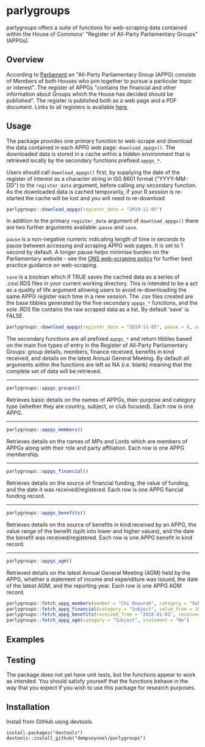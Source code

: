 # parlygroups
parlygroups offers a suite of functions for web-scraping data contained within the House of Commons' "Register of All-Party Parliamentary Groups" (APPGs).

## Overview
According to [Parliament](https://publications.parliament.uk/pa/cm/cmallparty/191105/introduction.htm) an "All-Party Parliamentary Group (APPG) consists of Members of both Houses who join together to pursue a particular topic or interest". The register of APPGs "contains the financial and other information about Groups which the House has decided should be published". The register is published both as a web page and a PDF document. Links to all registers is available [here](https://www.parliament.uk/mps-lords-and-offices/standards-and-financial-interests/parliamentary-commissioner-for-standards/registers-of-interests/register-of-all-party-party-parliamentary-groups/).

## Usage
The package provides one primary function to web-scrape and download the data contained in each APPG web page: ```download_appgs()```. The downloaded data is stored in a cache within a hidden environment that is retrieved locally by the  secondary functions prefixed ```appgs_*```.

Users should call ```download_appgs()``` first, by supplying the date of the register of interest as a character string in IS0 8601 format ("YYYY-MM-DD") to the ```register_date``` argument, before calling any secondary function. As the downloaded data is cached temporarily, if your R session is re-started the cache will be lost and you will need to re-download.

```r 
parlygroups::download_appgs(register_date = "2019-11-05")
``` 

In addition to the primary ```register_date``` argument of ```download_appgs()``` there are two further arguments available: ```pause``` and ```save```.

```pause``` is a non-negative numeric indicating length of time in seconds to pause between accessing and scraping APPG web pages. It is set to 1 second by default. A longer pause helps minimise burden on the Parliamentary website - see the [ONS web-scraping policy](https://www.ons.gov.uk/aboutus/transparencyandgovernance/lookingafterandusingdataforpublicbenefit/policies/policieswebscrapingpolicy) for further best practice guidance on web-scraping.

```save``` is a boolean which if TRUE saves the cached data as a series of .csv/.RDS files in your current working directory. This is intended to be a act as a quality of life argument allowing users to avoid re-downloading the same APPG register each time in a new session. The .csv files created are the base tibbles generated by the five secondary ```appgs_*``` functions, and the sole .RDS file contains the raw scraped data as a list. By default 'save' is FALSE. 

```r
parlygroups::download_appgs(register_date = "2019-11-05", pause = 0, save = TRUE)
```

The secondary functions are all prefixed ```appgs_*``` and return tibbles based on the main five types of entry in the Register of All-Party Parliamentary Groups: group details, members, finance received, benefits in kind received, and details on the latest Annual General Meeting. By default all arguments within the functions are left as NA (i.e. blank) meaning that the complete set of data will be retrieved.

---
```r
parlygroups::appgs_groups()
```
Retrieves basic details on the names of APPGs, their purpose and category type (whether they are country, subject, or club focused). Each row is one APPG. 

---
```r
parlygroups::appgs_members()
```
Retrieves details on the names of MPs and Lords which are members of APPGs along with their role and party affiliation. Each row is one APPG membership.

---
```r
parlygroups::appgs_financial()
```
Retrieves details on the source of financial funding, the value of funding, and the date it was received/registered. Each row is one APPG fiancial funding record.

---
```r
parlygroups::appgs_benefits()
```
Retrieves details on the source of benefits in kind received by an APPG, the value range of the benefit (split into lower and higher values), and the date the benefit was received/registered. Each row is one APPG benefit in kind record.

---
```r
parlygroups::appgs_agm()
```
Retrieved details on the latest Annual General Meeting (AGM) held by the APPG, whether a statement of income and expenditure was issued, the date of the latest AGM, and the reporting year. Each row is one APPG AGM record.

```r
parlygroups::fetch_appg_members(member = "Chi Onwurah", category = "Subject")
parlygroups::fetch_appg_financial(category = "Subject", value_from = 1000, value_to = 2000)
parlygroups::fetch_appg_benefits(received_from = "2018-01-01", received_to = "2018-06-01")
parlygroups::fetch_appg_agm(category = "Subject", statement = "No")
```

## Examples

## Testing 
The package does not yet have unit tests, but the functions appear to work as intended. You should satisfy yourself that the functions behave in the way that you expect if you wish to use this package for research purposes.

## Installation
Install from GitHub using devtools.
```
install.packages("devtools")
devtools::install_github("dempseynoel/parlygroups")
```
